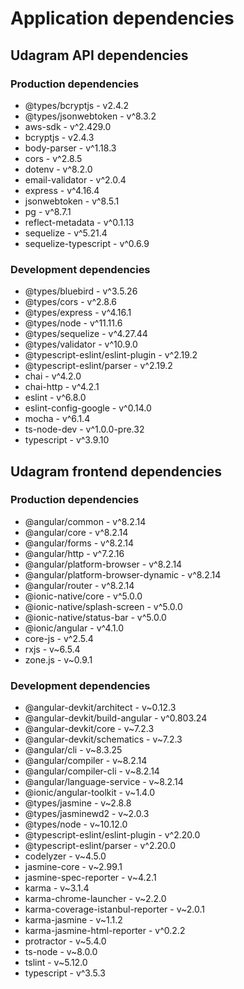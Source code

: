 # Application dependencies

## Udagram API dependencies

### Production dependencies

* @types/bcryptjs - v2.4.2
* @types/jsonwebtoken - v^8.3.2
* aws-sdk - v^2.429.0
* bcryptjs - v2.4.3
* body-parser - v^1.18.3
* cors - v^2.8.5
* dotenv - v^8.2.0
* email-validator - v^2.0.4
* express - v^4.16.4
* jsonwebtoken - v^8.5.1
* pg - v^8.7.1
* reflect-metadata - v^0.1.13
* sequelize - v^5.21.4
* sequelize-typescript - v^0.6.9

### Development dependencies

* @types/bluebird - v^3.5.26
* @types/cors - v^2.8.6
* @types/express - v^4.16.1
* @types/node - v^11.11.6
* @types/sequelize - v^4.27.44
* @types/validator - v^10.9.0
* @typescript-eslint/eslint-plugin - v^2.19.2
* @typescript-eslint/parser - v^2.19.2
* chai - v^4.2.0
* chai-http - v^4.2.1
* eslint - v^6.8.0
* eslint-config-google - v^0.14.0
* mocha - v^6.1.4
* ts-node-dev - v^1.0.0-pre.32
* typescript - v^3.9.10

## Udagram frontend dependencies

### Production dependencies

* @angular/common - v^8.2.14
* @angular/core - v^8.2.14
* @angular/forms - v^8.2.14
* @angular/http - v^7.2.16
* @angular/platform-browser - v^8.2.14
* @angular/platform-browser-dynamic - v^8.2.14
* @angular/router - v^8.2.14
* @ionic-native/core - v^5.0.0
* @ionic-native/splash-screen - v^5.0.0
* @ionic-native/status-bar - v^5.0.0
* @ionic/angular - v^4.1.0
* core-js - v^2.5.4
* rxjs - v~6.5.4
* zone.js - v~0.9.1

### Development dependencies

* @angular-devkit/architect - v~0.12.3
* @angular-devkit/build-angular - v^0.803.24
* @angular-devkit/core - v~7.2.3
* @angular-devkit/schematics - v~7.2.3
* @angular/cli - v~8.3.25
* @angular/compiler - v~8.2.14
* @angular/compiler-cli - v~8.2.14
* @angular/language-service - v~8.2.14
* @ionic/angular-toolkit - v~1.4.0
* @types/jasmine - v~2.8.8
* @types/jasminewd2 - v~2.0.3
* @types/node - v~10.12.0
* @typescript-eslint/eslint-plugin - v^2.20.0
* @typescript-eslint/parser - v^2.20.0
* codelyzer - v~4.5.0
* jasmine-core - v~2.99.1
* jasmine-spec-reporter - v~4.2.1
* karma - v~3.1.4
* karma-chrome-launcher - v~2.2.0
* karma-coverage-istanbul-reporter - v~2.0.1
* karma-jasmine - v~1.1.2
* karma-jasmine-html-reporter - v^0.2.2
* protractor - v~5.4.0
* ts-node - v~8.0.0
* tslint - v~5.12.0
* typescript - v^3.5.3